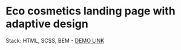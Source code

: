 # Eco cosmetics landing page with adaptive design
   Stack: HTML, SCSS, BEM
    - [DEMO LINK](https://kulchevych.github.io/Eco_cosmetics-landing/)
